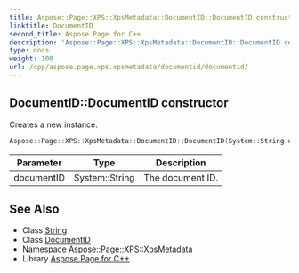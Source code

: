 ```yaml
---
title: Aspose::Page::XPS::XpsMetadata::DocumentID::DocumentID constructor
linktitle: DocumentID
second_title: Aspose.Page for C++
description: 'Aspose::Page::XPS::XpsMetadata::DocumentID::DocumentID constructor. Creates a new instance in C++.'
type: docs
weight: 100
url: /cpp/aspose.page.xps.xpsmetadata/documentid/documentid/
---
```

## DocumentID::DocumentID constructor


Creates a new instance.

```cpp
Aspose::Page::XPS::XpsMetadata::DocumentID::DocumentID(System::String documentID)
```


| Parameter | Type | Description |
| --- | --- | --- |
| documentID | System::String | The document ID. |

## See Also

* Class [String](../../../system/string/)
* Class [DocumentID](../)
* Namespace [Aspose::Page::XPS::XpsMetadata](../../)
* Library [Aspose.Page for C++](../../../)
